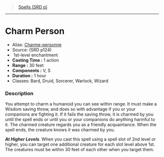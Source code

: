 ﻿> [Spells (SRD p)](srd_spells.md)

---

# Charm Person

- Alias: [Charme-personne](hd_spells_charme_personne.md)
- Source: (SRD p124)
-  1st-level enchantment
- **Casting Time :** 1 action
- **Range :** 30 feet
- **Components :** V, S
- **Duration :** 1 hour
- Classes: Bard, Druid, Sorcerer, Warlock, Wizard

### Description

You attempt to charm a humanoid you can see within range. It must make a Wisdom saving throw, and does so with advantage if you or your companions are fighting it. If it fails the saving throw, it is charmed by you until the spell ends or until you or your companions do anything harmful to it. The charmed creature regards you as a friendly acquaintance. When the spell ends, the creature knows it was charmed by you.

**_At Higher Levels_**. When you cast this spell using a spell slot of 2nd level or higher, you can target one additional creature for each slot level above 1st. The creatures must be within 30 feet of each other when you target them.

